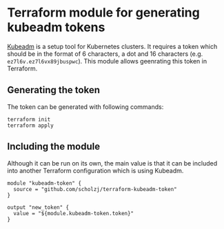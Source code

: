 # Terraform module for generating kubeadm tokens

[Kubeadm](https://kubernetes.io/docs/admin/kubeadm/) is a setup tool for Kubernetes clusters. It requires a token which should be in the format of 6 characters, a dot and 16 characters (e.g. `ez7l6v.ez7l6vx89jbuspwc`). This module allows geenrating this token in Terraform.

## Generating the token

The token can be generated with following commands:
```
terraform init
terraform apply
``` 

## Including the module

Although it can be run on its own, the main value is that it can be included into another Terraform configuration which is using Kubeadm.

```hcl
module "kubeadm-token" {
  source = "github.com/scholzj/terraform-kubeadm-token"
}

output "new_token" {
  value = "${module.kubeadm-token.token}"
}
```